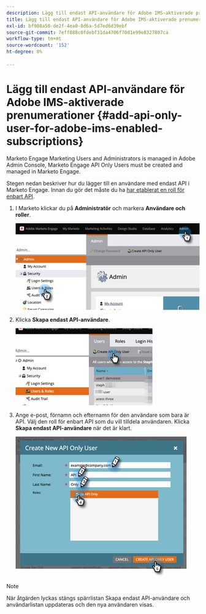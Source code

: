 ```yaml
---
description: Lägg till endast API-användare för Adobe IMS-aktiverade prenumerationer - Marketo Docs - produktdokumentation
title: Lägg till endast API-användare för Adobe IMS-aktiverade prenumerationer
exl-id: bf908a50-de2f-4ea0-8d6a-5d7ed6d39ebf
source-git-commit: 7eff888c0fdebf31da4706f70d1e99e8327807ca
workflow-type: tm+mt
source-wordcount: '152'
ht-degree: 0%

---
```


# Lägg till endast API-användare för Adobe IMS-aktiverade prenumerationer {#add-api-only-user-for-adobe-ims-enabled-subscriptions}

Marketo Engage Marketing Users and Administrators is managed in Adobe Admin Console, Marketo Engage API Only Users must be created and managed in Marketo Engage.

Stegen nedan beskriver hur du lägger till en användare med endast API i Marketo Engage. Innan du gör det måste du ha [har etablerat en roll för enbart API](/help/marketo/product-docs/administration/users-and-roles/create-an-api-only-user-role.md).

1. I Marketo klickar du på **Administratör** och markera **Användare och roller**.

   ![](assets/add-api-only-user-for-adobe-ims-1.png)

1. Klicka **Skapa endast API-användare**.

   ![](assets/add-api-only-user-for-adobe-ims-2.png)

1. Ange e-post, förnamn och efternamn för den användare som bara är API.  Välj den roll för enbart API som du vill tilldela användaren. Klicka **Skapa endast API-användare** när det är klart.

   ![](assets/add-api-only-user-for-adobe-ims-3.png)

>[!NOTE]
>
>När åtgärden lyckas stängs spärrlistan Skapa endast API-användare och användarlistan uppdateras och den nya användaren visas.

